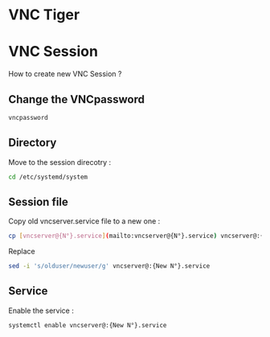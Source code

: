 # VNC Tiger
VNC Session
===========
How to create new VNC Session ?

Change the VNCpassword
----------------------
```bash
vncpassword
```

Directory
---------
Move to the session direcotry :

```bash
cd /etc/systemd/system
```

Session file
------------
Copy old vncserver.service file to a new one :
```bash
cp [vncserver@{N°}.service](mailto:vncserver@{N°}.service) vncserver@:{New N°}.service
```

Replace
```bash
sed -i 's/olduser/newuser/g' vncserver@:{New N°}.service
```

Service
-------
Enable the service :
```bash
systemctl enable vncserver@:{New N°}.service
```

